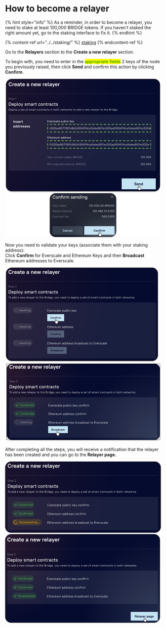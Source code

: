 # How to become a relayer

{% hint style="info" %}
As a reminder, in order to become a relayer, you need to stake at least 100,000 BRIDGE tokens. If you haven't staked the right amount yet, go to the staking interface to fix it.
{% endhint %}

{% content-ref url="../../staking/" %}
[staking](../../staking/)
{% endcontent-ref %}

Go to the **Relayers** section to the **Create a new relayer** section.&#x20;

To begin with, you need to enter in the <mark style="color:green;">appropriate fields</mark> 2 keys of the node you previously raised, then click **Send** and confirm this action by clicking **Confirm**.

![](<../../.gitbook/assets/image (32).png>)

Now you need to validate your keys (associate them with your staking address): \
Click **Confirm** for Everscale and Ethereum Keys and then **Broadcast** Ethereum addresses to Everscale.

![](<../../.gitbook/assets/image (47).png>)

After completing all the steps, you will receive a notification that the relayer has been created and you can go to the **Relayer page.**

![](<../../.gitbook/assets/image (3).png>)
